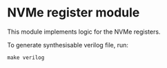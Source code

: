 NVMe register module
====================

This module implements logic for the NVMe registers.

To generate synthesisable verilog file, run:

`make verilog`
